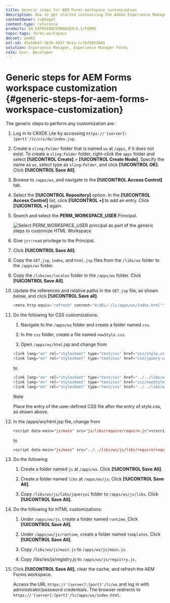 ```yaml
---
title: Generic steps for AEM Forms workspace customization
description: How to get started customizing the Adobe Experience Manager Forms workspace user interface.
contentOwner: robhagat
content-type: reference
products: SG_EXPERIENCEMANAGER/6.5/FORMS
topic-tags: forms-workspace
docset: aem65
exl-id: 45e50b47-1b36-4937-9e1a-cc7bfb953861
solution: Experience Manager, Experience Manager Forms
role: User, Developer
---
```

# Generic steps for AEM Forms workspace customization {#generic-steps-for-aem-forms-workspace-customization}

The generic steps to perform any customization are:

1. Log in to CRXDE Lite by accessing `https://'[server]:[port]'/lc/crx/de/index.jsp`.
1. Create a `sling:Folder` folder that is named `ws` at `/apps`, if it does not exist. To create a `sling:Folder` folder, right-click the `apps` folder and select **[!UICONTROL Create]** > **[!UICONTROL Create Node]**. Specify the name as `ws`, select type as `sling:Folder`, and click **[!UICONTROL OK]**. Click **[!UICONTROL Save All]**.
1. Browse to `/apps/ws`, and navigate to the **[!UICONTROL Access Control]** tab.
1. Select the **[!UICONTROL Repository]** option. In the **[!UICONTROL Access Control]** list, click **[!UICONTROL +]** to add an entry. Click **[!UICONTROL +]** again.
1. Search and select the **PERM_WORKSPACE_USER** Principal.

   ![Select PERM_WORKSPACE_USER principal as part of the generic steps to customize HTML Workspace](assets/perm_workspace_user.png)

1. Give `jcr:read` privilege to the Principal.
1. Click **[!UICONTROL Save All]**.
1. Copy the `GET.jsp`, `index`, and `html.jsp` files from the `/libs/ws` folder to the `/apps/ws` folder.
1. Copy the `/libs/ws/locales` folder in the `/apps/ws` folder. Click **[!UICONTROL Save All]**.
1. Update the references and relative paths in the `GET.jsp` file, as shown below, and click **[!UICONTROL Save all]**.

   ```javascript
   <meta http-equiv="refresh" content="0;URL='/lc/apps/ws/index.html'" />
   ```

1. Do the following for CSS customizations:

    1. Navigate to the `/apps/ws` folder and create a folder named `css`.

    1. In the `css` folder, create a file named `newStyle.css`.

    1. Open `/apps/ws/html`.jsp and change from

   ```javascript
   <link lang="en" rel="stylesheet" type="text/css" href="css/style.css" />
   <link lang="en" rel="stylesheet" type="text/css" href="css/jquery-ui.css"/>
   ```

   to

   ```javascript
   <link lang="en" rel="stylesheet" type="text/css" href="../../libs/ws/css/style.css" />
   <link lang="en" rel="stylesheet" type="text/css" href="css/newStyle.css" />
   <link lang="en" rel="stylesheet" type="text/css" href="../../libs/ws/css/jquery-ui.css"/>
   ```

   >[!NOTE]
   >
   >Place the entry of the user-defined CSS file after the entry of style.css, as shown above.

1. In the /apps/ws/html.jsp file, change from

   ```jsp
   <script data-main="js/main" src="js/libs/require/require.js"></script>
   ```

   to

   ```jsp
   <script data-main="js/main" src="../../libs/ws/js/libs/require/require.js"></script>
   ```

1. Do the following:

    1. Create a folder named `js` at `/apps/ws`. Click **[!UICONTROL Save All]**.

    1. Create a folder named `libs` at `/apps/ws/js`. Click **[!UICONTROL Save All]**.

    1. Copy `/libs/ws/js/libs/jqueryui` folder to `/apps/ws/js/libs`. Click **[!UICONTROL Save All]**.

1. Do the following for HTML customizations:

    1. Under `/apps/ws/js`, create a folder named `runtime`. Click **[!UICONTROL Save All]**.

    1. Under `/apps/ws/js/runtime`, create a folder named `templates`. Click **[!UICONTROL Save All]**.

    1. Copy `/libs/ws/js/main.js` to `/apps/ws/js/main.js`.

    1. Copy /libs/ws/js/registry.js to `/apps/ws/js/registry.js`.

1. Click **[!UICONTROL Save All]**, clear the cache, and refresh the AEM Forms workspace.

   Access the URL `https://'[server]:[port]'/lc/ws` and log in with administrator/password credentials. The browser redirects to `https://'[server]:[port]'/lc/apps/ws/index.html`.
